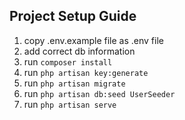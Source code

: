 ## Project Setup Guide

1. copy .env.example file as .env file
2. add correct db information
3. run `composer install`
4. run `php artisan key:generate`
5. run `php artisan migrate`
6. run `php artisan db:seed UserSeeder`
7. run `php artisan serve`
